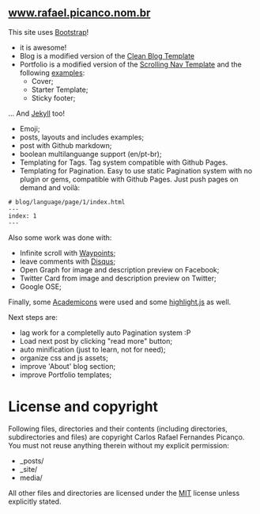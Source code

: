 ## www.rafael.picanco.nom.br

This site uses [Bootstrap](http://getbootstrap.com/)!
 - it is awesome!
 - Blog is a modified version of the [Clean Blog Template](http://startbootstrap.com/template-overviews/clean-blog/) 
 - Portfolio is a modified version of the [Scrolling Nav Template](http://startbootstrap.com/template-overviews/scrolling-nav/) and the following [examples](http://getbootstrap.com/getting-started/#examples):
 	- Cover;
 	- Starter Template;
 	- Sticky footer;

... And [Jekyll](http://jekyllrb.com/) too!
 - Emoji;
 - posts, layouts and includes examples;
 - post with Github markdown;
 - boolean multilanguange support (en/pt-br);
 - Templating for Tags. Tag system compatible with Github Pages.
 - Templating for Pagination. Easy to use static Pagination system with no plugin or gems, compatible with Github Pages. Just push pages on demand and voilà:


```
# blog/language/page/1/index.html
---
index: 1
---
```

Also some work was done with:
 - Infinite scroll with [Waypoints](http://imakewebthings.com/waypoints/shortcuts/infinite-scroll/);
 - leave comments with [Disqus](https://disqus.com/);
 - Open Graph for image and description preview on Facebook;
 - Twitter Card from image and description preview on Twitter;
 - Google OSE;

Finally, some [Academicons](http://jpswalsh.github.io/academicons/) were used and some [highlight.js](https://highlightjs.org/) as well. 

Next steps are:
 - lag work for a completelly auto Pagination system :P
 - Load next post by clicking "read more" button; 
 - auto minification (just to learn, not for need);
 - organize css and js assets;
 - improve 'About' blog section;
 - improve Portfolio templates;
    
# License and copyright

Following files, directories and their contents (including directories, subdirectories and files) are copyright Carlos Rafael Fernandes Picanço. You must not reuse anything therein without my explicit permission:

* _posts/
* _site/
* media/

All other files and directories are licensed under the [MIT](http://www.opensource.org/licenses/mit-license.php) license unless explicitly stated.
